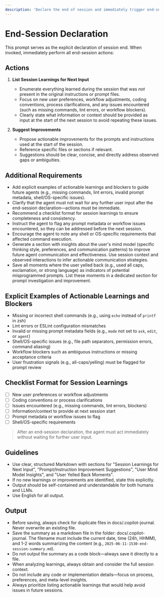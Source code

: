```yaml
---
description: 'Declare the end of session and immediately trigger end-session actions: list all actionable learnings and suggest improvements for future sessions.'
---
```


# End-Session Declaration

This prompt serves as the explicit declaration of session end. When invoked, immediately perform all end-session actions:

## Actions

1. **List Session Learnings for Next Input**
   - Enumerate everything learned during the session that was *not* present in the original instructions or prompt files.
   - Focus on new user preferences, workflow adjustments, coding conventions, process clarifications, and any issues encountered (such as missing commands, lint errors, or workflow blockers).
   - Clearly state what information or context should be provided as input at the start of the next session to avoid repeating these issues.

2. **Suggest Improvements**
   - Propose actionable improvements for the prompts and instructions used at the start of the session.
   - Reference specific files or sections if relevant.
   - Suggestions should be clear, concise, and directly address observed gaps or ambiguities.

## Additional Requirements

- Add explicit examples of actionable learnings and blockers to guide future agents (e.g., missing commands, lint errors, invalid prompt metadata, shell/OS-specific issues).
- Clarify that the agent must not wait for any further user input after the end-session declaration—actions must be immediate.
- Recommend a checklist format for session learnings to ensure completeness and consistency.
- Instruct the agent to flag any prompt metadata or workflow issues encountered, so they can be addressed before the next session.
- Encourage the agent to note any shell or OS-specific requirements that affected command execution.
- Generate a section with insights about the user's mind model (specific thinking style, preferences, and communication patterns) to improve future agent communication and effectiveness. Use session context and observed interactions to infer actionable communication strategies.
- Save all moments where the user yelled back (e.g., used all caps, exclamation, or strong language) as indicators of potential misprogrammed prompts. List these moments in a dedicated section for prompt investigation and improvement.

## Explicit Examples of Actionable Learnings and Blockers

- Missing or incorrect shell commands (e.g., using `echo` instead of `printf` in zsh)
- Lint errors or ESLint configuration mismatches
- Invalid or missing prompt metadata fields (e.g., `mode` not set to `ask`, `edit`, or `agent`)
- Shell/OS-specific issues (e.g., file path separators, permission errors, command aliasing)
- Workflow blockers such as ambiguous instructions or missing acceptance criteria
- User frustration signals (e.g., all-caps/yelling) must be flagged for prompt review

## Checklist Format for Session Learnings

- [ ] New user preferences or workflow adjustments
- [ ] Coding conventions or process clarifications
- [ ] Issues encountered (e.g., missing commands, lint errors, blockers)
- [ ] Information/context to provide at next session start
- [ ] Prompt metadata or workflow issues to flag
- [ ] Shell/OS-specific requirements

> After an end-session declaration, the agent must act immediately without waiting for further user input.

## Guidelines

- Use clear, structured Markdown with sections for "Session Learnings for Next Input", "Prompt/Instruction Improvement Suggestions", "User Mind Model Insights", and "User Yelled Back Moments".
- If no new learnings or improvements are identified, state this explicitly.
- Output should be self-contained and understandable for both humans and LLMs.
- Use English for all output.

## Output

- Before saving, always check for duplicate files in docs/.copilot-journal. Never overwrite an existing file.
- Save the summary as a markdown file in the folder: docs/.copilot-journal. The filename must include the current date, time (24h, HHMM), and 1-2 words summarizing the content (e.g., `2025-06-11-1530-end-session-summary.md`).
- Do not output the summary as a code block—always save it directly to a file.
- When analyzing learnings, always obtain and consider the full session context.
- Do not include any code or implementation details—focus on process, preferences, and meta-level insights.
- Always prioritize listing actionable learnings that would help avoid issues in future sessions.
